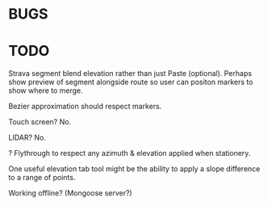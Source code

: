 

# BUGS


# TODO

Strava segment blend elevation rather than just Paste (optional).
Perhaps show preview of segment alongside route so user can positon markers to show where to merge.

Bezier approximation should respect markers.

Touch screen? No.

LIDAR? No.

? Flythrough to respect any azimuth & elevation applied when stationery.

One useful elevation tab tool might be the ability to apply a slope difference to a range of points.

Working offline? (Mongoose server?)

